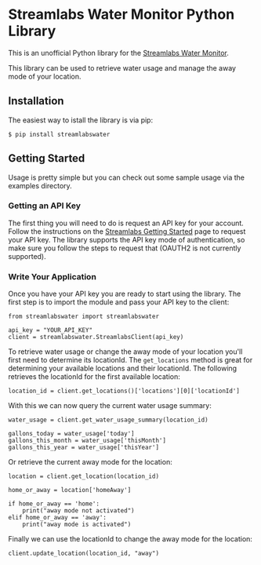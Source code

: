 # Streamlabs Water Monitor Python Library

This is an unofficial Python library for the [Streamlabs Water Monitor](https://www.streamlabswater.com/).

This library can be used to retrieve water usage and manage the away mode of your location.

## Installation

The easiest way to istall the library is via pip:

    $ pip install streamlabswater

## Getting Started

Usage is pretty simple but you can check out some sample usage via the examples directory.

### Getting an API Key

The first thing you will need to do is request an API key for your account. Follow the instructions on the [Streamlabs Getting Started](https://developer.streamlabswater.com/docs/getting-started.html) page to request your API key. The library supports the API key mode of authentication, so make sure you follow the steps to request that (OAUTH2 is not currently supported).

### Write Your Application

Once you have your API key you are ready to start using the library. The first step is to import the module and pass your API key to the client:

    from streamlabswater import streamlabswater
    
    api_key = "YOUR_API_KEY"
    client = streamlabswater.StreamlabsClient(api_key)

To retrieve water usage or change the away mode of your location you'll first need to determine its locationId.  The `get_locations` method is great for determining your available locations and their locationId.  The following retrieves the locationId for the first available location:

    location_id = client.get_locations()['locations'][0]['locationId']

With this we can now query the current water usage summary:

    water_usage = client.get_water_usage_summary(location_id)
    
    gallons_today = water_usage['today']
    gallons_this_month = water_usage['thisMonth']
    gallons_this_year = water_usage['thisYear']

Or retrieve the current away mode for the location:

    location = client.get_location(location_id)

    home_or_away = location['homeAway']

    if home_or_away == 'home':
        print("away mode not activated")
    elif home_or_away == 'away':
        print("away mode is activated")

Finally we can use the locationId to change the away mode for the location:

    client.update_location(location_id, "away")
